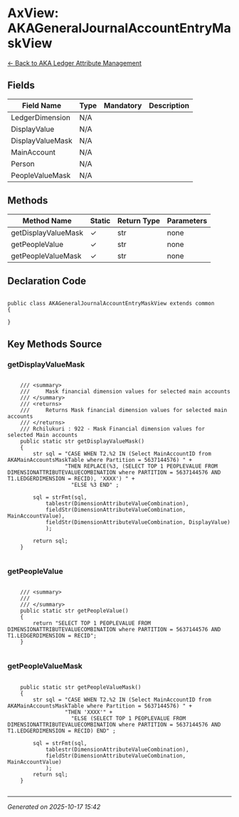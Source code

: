 # AxView: AKAGeneralJournalAccountEntryMaskView

[← Back to AKA Ledger Attribute Management](../README.md)

## Fields

| Field Name | Type | Mandatory | Description |
|------------|------|-----------|-------------|
| LedgerDimension | N/A |  |  |
| DisplayValue | N/A |  |  |
| DisplayValueMask | N/A |  |  |
| MainAccount | N/A |  |  |
| Person | N/A |  |  |
| PeopleValueMask | N/A |  |  |

## Methods

| Method Name | Static | Return Type | Parameters |
|-------------|--------|-------------|------------|
| getDisplayValueMask | ✓ | str | none |
| getPeopleValue | ✓ | str | none |
| getPeopleValueMask | ✓ | str | none |

## Declaration Code

```xpp

public class AKAGeneralJournalAccountEntryMaskView extends common
{

}

```

## Key Methods Source

### getDisplayValueMask

```xpp

    /// <summary>
    ///		Mask financial dimension values for selected main accounts
    /// </summary>
    /// <returns>
    ///		Returns Mask financial dimension values for selected main accounts
    /// </returns>
    /// Rchilukuri : 922 - Mask Financial dimension values for selected Main accounts
    public static str getDisplayValueMask()
    {
        str sql = "CASE WHEN T2.%2 IN (Select MainAccountID from AKAMainAccountsMaskTable where Partition = 5637144576) " +
                  "THEN REPLACE(%3, (SELECT TOP 1 PEOPLEVALUE FROM DIMENSIONATTRIBUTEVALUECOMBINATION where PARTITION = 5637144576 AND T1.LEDGERDIMENSION = RECID), 'XXXX') " +
                    "ELSE %3 END" ;

        sql = strFmt(sql,
            tablestr(DimensionAttributeValueCombination),
            fieldStr(DimensionAttributeValueCombination, MainAccountValue),
            fieldStr(DimensionAttributeValueCombination, DisplayValue)
            );

        return sql;       
    }


```

### getPeopleValue

```xpp

    /// <summary>
    ///
    /// </summary>
    public static str getPeopleValue()
    {
        return "SELECT TOP 1 PEOPLEVALUE FROM DIMENSIONATTRIBUTEVALUECOMBINATION where PARTITION = 5637144576 AND T1.LEDGERDIMENSION = RECID";
    }


```

### getPeopleValueMask

```xpp

    public static str getPeopleValueMask()
    {
        str sql = "CASE WHEN T2.%2 IN (Select MainAccountID from AKAMainAccountsMaskTable where Partition = 5637144576) " +
                  "THEN 'XXXX'" +
                    "ELSE (SELECT TOP 1 PEOPLEVALUE FROM DIMENSIONATTRIBUTEVALUECOMBINATION where PARTITION = 5637144576 AND T1.LEDGERDIMENSION = RECID) END" ;

        sql = strFmt(sql,
            tablestr(DimensionAttributeValueCombination),
            fieldStr(DimensionAttributeValueCombination, MainAccountValue)
            );
        return sql;
    }


```

---

*Generated on 2025-10-17 15:42*
